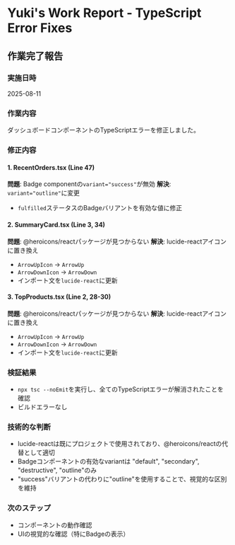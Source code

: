 # Yuki's Work Report - TypeScript Error Fixes

## 作業完了報告

### 実施日時
2025-08-11

### 作業内容
ダッシュボードコンポーネントのTypeScriptエラーを修正しました。

### 修正内容

#### 1. RecentOrders.tsx (Line 47)
**問題**: Badge componentの`variant="success"`が無効
**解決**: `variant="outline"`に変更
- `fulfilled`ステータスのBadgeバリアントを有効な値に修正

#### 2. SummaryCard.tsx (Line 3, 34)
**問題**: @heroicons/reactパッケージが見つからない
**解決**: lucide-reactアイコンに置き換え
- `ArrowUpIcon` → `ArrowUp`
- `ArrowDownIcon` → `ArrowDown`
- インポート文を`lucide-react`に更新

#### 3. TopProducts.tsx (Line 2, 28-30)
**問題**: @heroicons/reactパッケージが見つからない
**解決**: lucide-reactアイコンに置き換え
- `ArrowUpIcon` → `ArrowUp`
- `ArrowDownIcon` → `ArrowDown`
- インポート文を`lucide-react`に更新

### 検証結果
- `npx tsc --noEmit`を実行し、全てのTypeScriptエラーが解消されたことを確認
- ビルドエラーなし

### 技術的な判断
- lucide-reactは既にプロジェクトで使用されており、@heroicons/reactの代替として適切
- Badgeコンポーネントの有効なvariantは "default", "secondary", "destructive", "outline"のみ
- "success"バリアントの代わりに"outline"を使用することで、視覚的な区別を維持

### 次のステップ
- コンポーネントの動作確認
- UIの視覚的な確認（特にBadgeの表示）